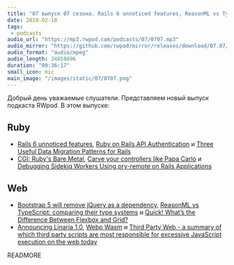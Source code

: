 ```yaml
---
title: "07 выпуск 07 сезона. Rails 6 unnoticed features, ReasonML vs TypeScript, Linaria 1.0, Webp Wasm, Third Party Web и прочее"
date: 2019-02-18
tags:
 - podcasts
audio_url: "https://mp3.rwpod.com/podcasts/07/0707.mp3"
audio_mirror: "https://github.com/rwpod/mirror/releases/download/07.07/0707.mp3"
audio_format: "audio/mpeg"
audio_length: 34858896
duration: "00:36:17"
small_icon: mic
main_image: "/images/static/07/0707.png"
---
```


Добрый день уважаемые слушатели. Представляем новый выпуск подкаста RWpod. В этом выпуске:

## Ruby

 - [Rails 6 unnoticed features](https://drivy.engineering/rails-6-unnoticed-features/), [Ruby on Rails API Authentication](https://blog.codemy.net/ruby-on-rails-api-authentication/) и [Three Useful Data Migration Patterns for Rails](https://www.ombulabs.com/blog/rails/data-migrations/three-useful-data-migrations-patterns-in-rails.html)
 - [CGI: Ruby's Bare Metal](https://www.mikeperham.com/2015/01/05/cgi-rubys-bare-metal/), [Carve your controllers like Papa Carlo](https://dev.to/evilmartians/carve-your-controllers-like-papa-carlo-32m6) и [Debugging Sidekiq Workers Using pry-remote on Rails Applications](https://devtechnica.com/ruby-language/debugging-sidekiq-workers-using-pry-remote-on-rails-applications)

## Web

 - [Bootstrap 5 will remove jQuery as a dependency](https://github.com/twbs/bootstrap/pull/23586), [ReasonML vs TypeScript: comparing their type systems](https://medium.freecodecamp.org/reasonml-typescript-comparing-their-type-systems-620e4343221c) и [Quick! What’s the Difference Between Flexbox and Grid?](https://css-tricks.com/quick-whats-the-difference-between-flexbox-and-grid/)
 - [Announcing Linaria 1.0](https://blog.callstack.io/announcing-linaria-1-0-d5c7756ff511), [Webp Wasm](https://webp.leopard.in.ua/#/) и [Third Party Web - a summary of which third party scripts are most responsible for excessive JavaScript execution on the web today](https://github.com/patrickhulce/third-party-web)


READMORE
